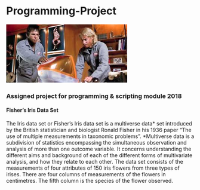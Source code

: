 # Programming-Project
![](Zoolander.jpg)
### Assigned project for programming &amp; scripting module 2018
#### Fisher’s Iris Data Set

The Iris data set or Fisher’s Iris data set is a multiverse data* set introduced by the British statistician and biologist Ronald Fisher in his 1936 paper “The use of multiple measurements in taxonomic problems”.
*Multiverse data is a subdivision of statistics encompassing the simultaneous observation and analysis of more than one outcome variable. It concerns understanding the different aims and background of each of the different forms of multivariate analysis, and how they relate to each other.
The data set consists of the measurements of four attributes of 150 iris flowers from three types of irises. There are four columns of measurements of the flowers in centimetres. The fifth column is the species of the flower observed.

